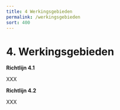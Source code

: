 ```yaml
---
title: 4 Werkingsgebieden
permalink: /werkingsgebieden
sort: 400
---
```


# 4. Werkingsgebieden

**Richtlijn 4.1**

XXX  

**Richtlijn 4.2**

XXX
